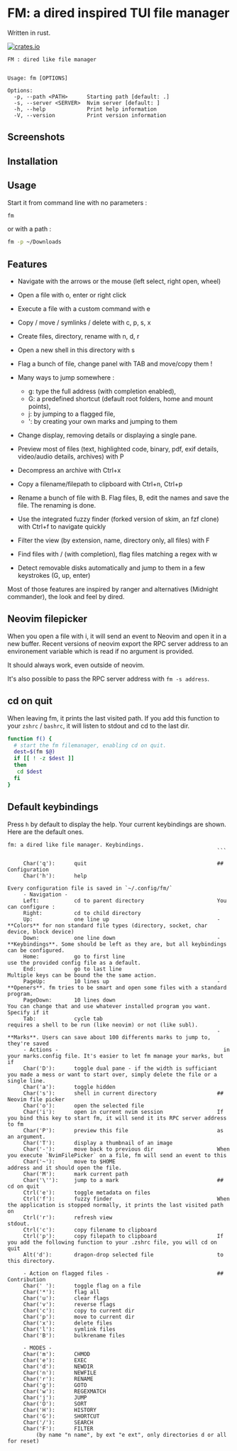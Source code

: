 # FM: a dired inspired TUI file manager

Written in rust.

[![crates.io](https://img.shields.io/crates/v/$CRATE.svg)](https://crates.io/crates/fm-tui)

```
FM : dired like file manager


Usage: fm [OPTIONS]

Options:
  -p, --path <PATH>      Starting path [default: .]
  -s, --server <SERVER>  Nvim server [default: ]
  -h, --help             Print help information
  -V, --version          Print version information
```

## Screenshots

## Installation

## Usage

Start it from command line with no parameters :

```sh
fm
```

or with a path :

```sh
fm -p ~/Downloads
```

## Features

- Navigate with the arrows or the mouse (left select, right open, wheel)
- Open a file with o, enter or right click
- Execute a file with a custom command with e
- Copy / move / symlinks / delete with c, p, s, x
- Create files, directory, rename with n, d, r
- Open a new shell in this directory with s
- Flag a bunch of file, change panel with TAB and move/copy them !
- Many ways to jump somewhere :

  - g: type the full address (with completion enabled),
  - G: a predefined shortcut (default root folders, home and mount points),
  - j: by jumping to a flagged file,
  - ': by creating your own marks and jumping to them

- Change display, removing details or displaying a single pane.
- Preview most of files (text, highlighted code, binary, pdf, exif details, video/audio details, archives) with P
- Decompress an archive with Ctrl+x
- Copy a filename/filepath to clipboard with Ctrl+n, Ctrl+p
- Rename a bunch of file with B. Flag files, B, edit the names and save the file. The renaming is done.
- Use the integrated fuzzy finder (forked version of skim, an fzf clone) with Ctrl+f to navigate quickly
- Filter the view (by extension, name, directory only, all files) with F
- Find files with / (with completion), flag files matching a regex with w
- Detect removable disks automatically and jump to them in a few keystrokes (G, up, enter)

Most of those features are inspired by ranger and alternatives (Midnight commander), the look and feel by dired.

## Neovim filepicker

When you open a file with i, it will send an event to Neovim and open it in a new buffer.
Recent versions of neovim export the RPC server address to an environement variable which is read if no argument
is provided.

It should always work, even outside of neovim.

It's also possible to pass the RPC server address with `fm -s address`.

## cd on quit

When leaving fm, it prints the last visited path.
If you add this function to your `zshrc` / `bashrc`, it will listen to stdout and cd to the last dir.

```bash
function f() {
  # start the fm filemanager, enabling cd on quit.
  dest=$(fm $@)
  if [[ ! -z $dest ]]
  then
   cd $dest
  fi
}
```

## Default keybindings

Press `h` by default to display the help.
Your current keybindings are shown. Here are the default ones.

````
fm: a dired like file manager. Keybindings.
                                                                  ```

     Char('q'):      quit                                         ## Configuration
     Char('h'):      help
                                                                  Every configuration file is saved in `~/.config/fm/`
     - Navigation -
     Left:           cd to parent directory                       You can configure :
     Right:          cd to child directory
     Up:             one line up                                  - **Colors** for non standard file types (directory, socket, char device, block device)
     Down:           one line down                                - **Keybindings**. Some should be left as they are, but all keybindings can be configured.
     Home:           go to first line                               use the provided config file as a default.
     End:            go to last line                                Multiple keys can be bound the the same action.
     PageUp:         10 lines up                                  - **Openers**. fm tries to be smart and open some files with a standard program.
     PageDown:       10 lines down                                  You can change that and use whatever installed program you want. Specify if it
     Tab:            cycle tab                                      requires a shell to be run (like neovim) or not (like subl).
                                                                  - **Marks**. Users can save about 100 differents marks to jump to, they're saved
     - Actions -                                                    in your marks.config file. It's easier to let fm manage your marks, but if
     Char('D'):      toggle dual pane - if the width is sufficiant  you made a mess or want to start over, simply delete the file or a single line.
     Char('a'):      toggle hidden
     Char('s'):      shell in current directory                   ## Neovim file picker
     Char('o'):      open the selected file
     Char('i'):      open in current nvim session                 If you bind this key to start fm, it will send it its RPC server address to fm
     Char('P'):      preview this file                            as an argument.
     Char('T'):      display a thumbnail of an image
     Char('-'):      move back to previous dir                    When you execute `NvimFilePicker` on a file, fm will send an event to this
     Char('~'):      move to $HOME                                address and it should open the file.
     Char('M'):      mark current path
     Char('\''):     jump to a mark                               ## cd on quit
     Ctrl('e'):      toggle metadata on files
     Ctrl('f'):      fuzzy finder                                 When the application is stopped normally, it prints the last visited path on
     Ctrl('r'):      refresh view                                 stdout.
     Ctrl('c'):      copy filename to clipboard
     Ctrl('p'):      copy filepath to clipboard                   If you add the following function to your .zshrc file, you will cd on quit
     Alt('d'):       dragon-drop selected file                    to this directory.

     - Action on flagged files -                                  ## Contribution
     Char(' '):      toggle flag on a file
     Char('*'):      flag all
     Char('u'):      clear flags
     Char('v'):      reverse flags
     Char('c'):      copy to current dir
     Char('p'):      move to current dir
     Char('x'):      delete files
     Char('l'):      symlink files
     Char('B'):      bulkrename files

     - MODES -
     Char('m'):      CHMOD
     Char('e'):      EXEC
     Char('d'):      NEWDIR
     Char('n'):      NEWFILE
     Char('r'):      RENAME
     Char('g'):      GOTO
     Char('w'):      REGEXMATCH
     Char('j'):      JUMP
     Char('O'):      SORT
     Char('H'):      HISTORY
     Char('G'):      SHORTCUT
     Char('/'):      SEARCH
     Char('F'):      FILTER
         (by name "n name", by ext "e ext", only directories d or all for reset)
````
